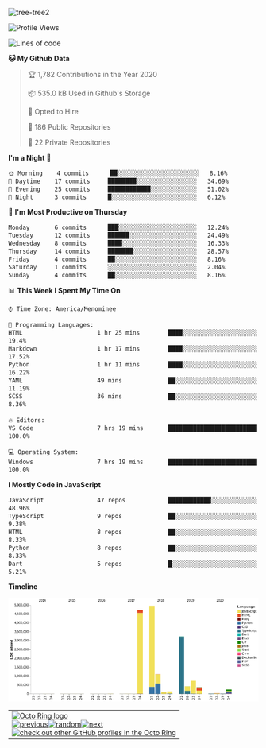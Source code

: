 ![tree-tree2](https://user-images.githubusercontent.com/15727947/99866266-688a6380-2b75-11eb-958b-273006b198d8.jpg)


<!--START_SECTION:waka-->
![Profile Views](http://img.shields.io/badge/Profile%20Views-37-blue)

![Lines of code](https://img.shields.io/badge/From%20Hello%20World%20I%27ve%20Written-621856%20lines%20of%20code-blue)

**🐱 My Github Data** 

> 🏆 1,782 Contributions in the Year 2020
 > 
> 📦 535.0 kB Used in Github's Storage 
 > 
> 💼 Opted to Hire
 > 
> 📜 186 Public Repositories 
 > 
> 🔑 22 Private Repositories  

**I'm a Night 🦉** 

```text
🌞 Morning    4 commits      ██░░░░░░░░░░░░░░░░░░░░░░░   8.16% 
🌆 Daytime    17 commits     ████████░░░░░░░░░░░░░░░░░   34.69% 
🌃 Evening    25 commits     ████████████░░░░░░░░░░░░░   51.02% 
🌙 Night      3 commits      █░░░░░░░░░░░░░░░░░░░░░░░░   6.12%

```
📅 **I'm Most Productive on Thursday** 

```text
Monday       6 commits      ███░░░░░░░░░░░░░░░░░░░░░░   12.24% 
Tuesday      12 commits     ██████░░░░░░░░░░░░░░░░░░░   24.49% 
Wednesday    8 commits      ████░░░░░░░░░░░░░░░░░░░░░   16.33% 
Thursday     14 commits     ███████░░░░░░░░░░░░░░░░░░   28.57% 
Friday       4 commits      ██░░░░░░░░░░░░░░░░░░░░░░░   8.16% 
Saturday     1 commits      ░░░░░░░░░░░░░░░░░░░░░░░░░   2.04% 
Sunday       4 commits      ██░░░░░░░░░░░░░░░░░░░░░░░   8.16%

```


📊 **This Week I Spent My Time On** 

```text
⌚︎ Time Zone: America/Menominee

💬 Programming Languages: 
HTML                     1 hr 25 mins        ████░░░░░░░░░░░░░░░░░░░░░   19.4% 
Markdown                 1 hr 17 mins        ████░░░░░░░░░░░░░░░░░░░░░   17.52% 
Python                   1 hr 11 mins        ████░░░░░░░░░░░░░░░░░░░░░   16.22% 
YAML                     49 mins             ██░░░░░░░░░░░░░░░░░░░░░░░   11.19% 
SCSS                     36 mins             ██░░░░░░░░░░░░░░░░░░░░░░░   8.36%

🔥 Editors: 
VS Code                  7 hrs 19 mins       █████████████████████████   100.0%

💻 Operating System: 
Windows                  7 hrs 19 mins       █████████████████████████   100.0%

```

**I Mostly Code in JavaScript** 

```text
JavaScript               47 repos            ████████████░░░░░░░░░░░░░   48.96% 
TypeScript               9 repos             ██░░░░░░░░░░░░░░░░░░░░░░░   9.38% 
HTML                     8 repos             ██░░░░░░░░░░░░░░░░░░░░░░░   8.33% 
Python                   8 repos             ██░░░░░░░░░░░░░░░░░░░░░░░   8.33% 
Dart                     5 repos             █░░░░░░░░░░░░░░░░░░░░░░░░   5.21%

```


**Timeline**

![Chart not found](https://raw.githubusercontent.com/ianlikono/ianlikono/master/charts/bar_graph.png) 


<!--END_SECTION:waka-->


<table><tbody><tr><td><a href="https://octo-ring.com/"><img src="https://octo-ring.com/static/img/widget/top.png" width="99%" alt="Octo Ring logo" align="top"></a><br><a href="https://octo-ring.com/p/ianlikono/prev"><img src="https://octo-ring.com/static/img/widget/prev.png" width="33%" alt="previous" align="top" title="previous profile"></a><a href="https://octo-ring.com/p/ianlikono/random"><img src="https://octo-ring.com/static/img/widget/random.png" width="33%" alt="random" align="top" title="random profile"></a><a href="https://octo-ring.com/p/ianlikono/next"><img src="https://octo-ring.com/static/img/widget/next.png" width="33%" alt="next" align="top" title="next profile"></a><br><a href="https://octo-ring.com/"><img src="https://octo-ring.com/static/img/widget/bottom.png" width="99%" alt="check out other GitHub profiles in the Octo Ring" align="top"></a></td></tr></tbody></table>
